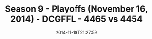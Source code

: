 ---
title: Season 9 - Playoffs (November 16, 2014) - DCGFFL - 4465 vs 4454
teams_score:
- team: 4465
  score:
- team: 4454
  score: 20
mvp: Brian Donohoe (Pacific), Brion Stokes (Columbia Blue)
game-ball: N/A
sportsperson: ''
season: 9
week:
date: '2014-11-19T21:27:59'
pageid: season-9-playoffs-4465-vs-4454
---